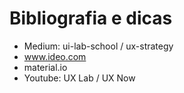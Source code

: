 # Bibliografia e dicas

* Medium: ui-lab-school / ux-strategy
* www.ideo.com
* material.io
* Youtube: UX Lab / UX Now

